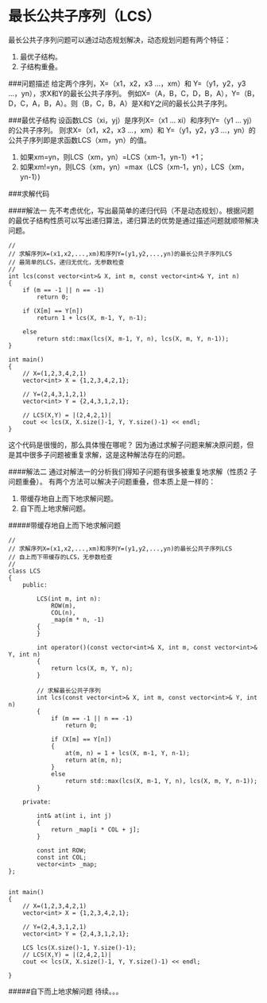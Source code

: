 最长公共子序列（LCS）
=========

最长公共子序列问题可以通过动态规划解决，动态规划问题有两个特征：

1. 最优子结构。
2. 子结构重叠。

###问题描述
给定两个序列，X=（x1，x2，x3 ...，xm）和 Y=（y1，y2，y3 ...，yn），求X和Y的最长公共子序列。
例如X=（A，B，C，D，B，A），Y=（B，D，C，A，B，A）。则（B，C，B，A）是X和Y之间的最长公共子序列。

###最优子结构
设函数LCS（xi，yj）是序列X=（x1 ... xi）和序列Y=（y1 ... yj）的公共子序列。
则求X=（x1，x2，x3 ...，xm）和 Y=（y1，y2，y3 ...，yn）的公共子序列即是求函数LCS（xm，yn）的值。

1. 如果xm=yn，则LCS（xm，yn）=LCS（xm-1，yn-1）+1；
2. 如果xm!=yn，则LCS（xm，yn）=max（LCS（xm-1，yn），LCS（xm，yn-1）)

###求解代码

####解法一
先不考虑优化，写出最简单的递归代码（不是动态规划）。根据问题的最优子结构性质可以写出递归算法，递归算法的优势是通过描述问题就顺带解决问题。
```
//
// 求解序列X=(x1,x2,...,xm)和序列Y=(y1,y2,...,yn)的最长公共子序列LCS
// 最简单的LCS，递归无优化，无参数检查
// 
int lcs(const vector<int>& X, int m, const vector<int>& Y, int n)
{
    if (m == -1 || n == -1)
        return 0;

    if (X[m] == Y[n])
        return 1 + lcs(X, m-1, Y, n-1);

    else
        return std::max(lcs(X, m-1, Y, n), lcs(X, m, Y, n-1));
}

int main()
{
    // X=(1,2,3,4,2,1)
    vector<int> X = {1,2,3,4,2,1};

    // Y=(2,4,3,1,2,1)
    vector<int> Y = {2,4,3,1,2,1};

    // LCS(X,Y) = |(2,4,2,1)|
    cout << lcs(X, X.size()-1, Y, Y.size()-1) << endl;
}

```

这个代码是很慢的，那么具体慢在哪呢？
因为通过求解子问题来解决原问题，但是其中很多子问题被重复求解，这是这种解法存在的问题。

####解法二
通过对解法一的分析我们得知子问题有很多被重复地求解（性质2 子问题重叠）。
有两个方法可以解决子问题重叠，但本质上是一样的：

1. 带缓存地自上而下地求解问题。
2. 自下而上地求解问题。

#####带缓存地自上而下地求解问题
```
//
// 求解序列X=(x1,x2,...,xm)和序列Y=(y1,y2,...,yn)的最长公共子序列LCS
// 自上而下带缓存的LCS，无参数检查
// 
class LCS
{
    public:
    
        LCS(int m, int n):
            ROW(m),
            COL(n),
            _map(m * n, -1)
        {
        }

        int operator()(const vector<int>& X, int m, const vector<int>& Y, int n)
        {
            return lcs(X, m, Y, n);
        }

        // 求解最长公共子序列
        int lcs(const vector<int>& X, int m, const vector<int>& Y, int n)
        {
            if (m == -1 || n == -1)
                return 0;

            if (X[m] == Y[n])
            {
                at(m, n) = 1 + lcs(X, m-1, Y, n-1);
                return at(m, n);
            }
            else
                return std::max(lcs(X, m-1, Y, n), lcs(X, m, Y, n-1));
        }

    private:

        int& at(int i, int j)
        {
            return _map[i * COL + j];
        }

        const int ROW;
        const int COL;
        vector<int> _map;
};


int main()
{
    // X=(1,2,3,4,2,1)
    vector<int> X = {1,2,3,4,2,1};
    
    // Y=(2,4,3,1,2,1)
    vector<int> Y = {2,4,3,1,2,1};

    LCS lcs(X.size()-1, Y.size()-1);
    // LCS(X,Y) = |(2,4,2,1)|
    cout << lcs(X, X.size()-1, Y, Y.size()-1) << endl;

}

```

#####自下而上地求解问题
待续。。。
